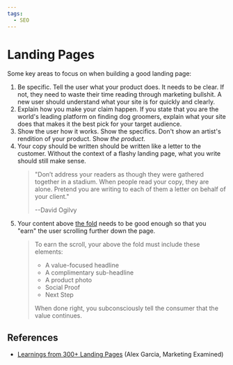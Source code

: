 ```yaml
---
tags:
  - SEO
---
```

# Landing Pages

Some key areas to focus on when building a good landing page:

1. Be specific. Tell the user what your product does. It needs to be clear. If
   not, they need to waste their time reading through marketing bullshit. A new
   user should understand what your site is for quickly and clearly.
2. Explain how you make your claim happen. If you state that you are the world's
   leading platform on finding dog groomers, explain what your site does that
   makes it the best pick for your target audience.
3. Show the user how it works. Show the specifics. Don't show an artist's
   rendition of your product. Show _the product_.
4. Your copy should be written should be written like a letter to the customer.
   Without the context of a flashy landing page, what you write should still
   make sense.
   > "Don’t address your readers as though they were gathered together in a
   stadium. When people read your copy, they are alone. Pretend you are writing
   to each of them a letter on behalf of your client."
   >
   > --David Ogilvy
5. Your content above [the fold](/design/the-fold.md) needs to be good enough
   so that you "earn" the user scrolling further down the page.
   > To earn the scroll, your above the fold must include these elements:
   > 
   > - A value-focused headline
   > - A complimentary sub-headline
   > - A product photo
   > - Social Proof
   > - Next Step
   > 
   > When done right, you subconsciously tell the consumer that the value
   > continues.

## References

- [Learnings from 300+ Landing Pages](https://preview.mailerlite.com/o7t1b9j4f6)
  (Alex Garcia, Marketing Examined)
